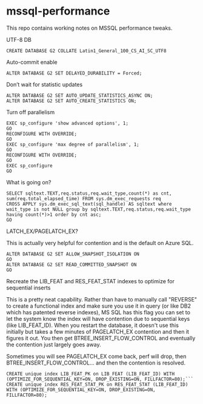 # mssql-performance
This repo contains working notes on MSSQL performance tweaks.

UTF-8 DB
```
CREATE DATABASE G2 COLLATE Latin1_General_100_CS_AI_SC_UTF8
```

Auto-commit enable
```
ALTER DATABASE G2 SET DELAYED_DURABILITY = Forced;
```

Don’t wait for statistic updates
```
ALTER DATABASE G2 SET AUTO_UPDATE_STATISTICS_ASYNC ON;
ALTER DATABASE G2 SET AUTO_CREATE_STATISTICS ON;
```

Turn off parallelism
```
EXEC sp_configure 'show advanced options', 1;  
GO  
RECONFIGURE WITH OVERRIDE;  
GO  
EXEC sp_configure 'max degree of parallelism', 1;  
GO  
RECONFIGURE WITH OVERRIDE;  
GO
EXEC sp_configure
GO
```

What is going on?
```
SELECT sqltext.TEXT,req.status,req.wait_type,count(*) as cnt, sum(req.total_elapsed_time) FROM sys.dm_exec_requests req CROSS APPLY sys.dm_exec_sql_text(sql_handle) AS sqltext where wait_type is not NULL group by sqltext.TEXT,req.status,req.wait_type having count(*)>1 order by cnt asc;
GO
```

LATCH_EX/PAGELATCH_EX?

This is actually very helpful for contention and is the default on Azure SQL.
```
ALTER DATABASE G2 SET ALLOW_SNAPSHOT_ISOLATION ON
GO
ALTER DATABASE G2 SET READ_COMMITTED_SNAPSHOT ON
GO
```

Recreate the LIB_FEAT and RES_FEAT_STAT indexes to optimize for sequential inserts

This is a pretty neat capability.  Rather than have to manually call "REVERSE" to create a functional index and make sure you use it in query (or like DB2 which has patented reverse indexes), MS SQL has this flag you can set to let the system know the index will have contention due to sequential keys (like LIB_FEAT_ID).  When you restart the database, it doesn't use this initially but takes a few minutes of PAGELATCH_EX contention and then it figures it out.  You then get BTREE_INSERT_FLOW_CONTROL and eventually the contention just largely goes away.

Sometimes you will see PAGELATCH_EX come back, perf will drop, then BTREE_INSERT_FLOW_CONTROL... and then the contention is resolved.
```
CREATE unique index LIB_FEAT_PK on LIB_FEAT (LIB_FEAT_ID) WITH (OPTIMIZE_FOR_SEQUENTIAL_KEY=ON, DROP_EXISTING=ON, FILLFACTOR=80);```
CREATE unique index RES_FEAT_STAT_PK on RES_FEAT_STAT (LIB_FEAT_ID) WITH (OPTIMIZE_FOR_SEQUENTIAL_KEY=ON, DROP_EXISTING=ON, FILLFACTOR=80);
```
